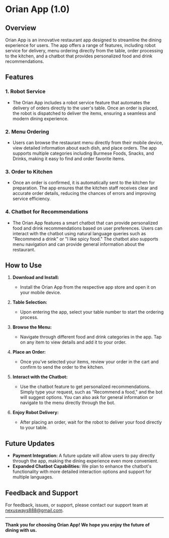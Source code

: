 # Orian App (1.0)

## Overview

Orian App is an innovative restaurant app designed to streamline the dining experience for users. The app offers a range of features, including robot service for delivery, menu ordering directly from the table, order processing to the kitchen, and a chatbot that provides personalized food and drink recommendations.

## Features

### 1. **Robot Service**
   - The Orian App includes a robot service feature that automates the delivery of orders directly to the user's table. Once an order is placed, the robot is dispatched to deliver the items, ensuring a seamless and modern dining experience.

### 2. **Menu Ordering**
   - Users can browse the restaurant menu directly from their mobile device, view detailed information about each dish, and place orders. The app supports multiple categories including Burmese Foods, Snacks, and Drinks, making it easy to find and order favorite items.

### 3. **Order to Kitchen**
   - Once an order is confirmed, it is automatically sent to the kitchen for preparation. The app ensures that the kitchen staff receives clear and accurate order details, reducing the chances of errors and improving service efficiency.

### 4. **Chatbot for Recommendations**
   - The Orian App features a smart chatbot that can provide personalized food and drink recommendations based on user preferences. Users can interact with the chatbot using natural language queries such as "Recommend a drink" or "I like spicy food." The chatbot also supports menu navigation and can provide general information about the restaurant.

## How to Use

1. **Download and Install:**
   - Install the Orian App from the respective app store and open it on your mobile device.

2. **Table Selection:**
   - Upon entering the app, select your table number to start the ordering process.

3. **Browse the Menu:**
   - Navigate through different food and drink categories in the app. Tap on any item to view details and add it to your order.

4. **Place an Order:**
   - Once you’ve selected your items, review your order in the cart and confirm to send the order to the kitchen.

5. **Interact with the Chatbot:**
   - Use the chatbot feature to get personalized recommendations. Simply type your request, such as "Recommend a food," and the bot will suggest options. You can also ask for general information or navigate to the menu directly through the bot.

6. **Enjoy Robot Delivery:**
   - After placing an order, wait for the robot to deliver your food directly to your table.

## Future Updates

- **Payment Integration:** A future update will allow users to pay directly through the app, making the dining experience even more convenient.
- **Expanded Chatbot Capabilities:** We plan to enhance the chatbot's functionality with more detailed interaction options and support for multiple languages.

## Feedback and Support

For feedback, issues, or support, please contact our support team at [nexusways888@gmail.com](nexusways888@gmail.com).

---

**Thank you for choosing Orian App! We hope you enjoy the future of dining with us.**
